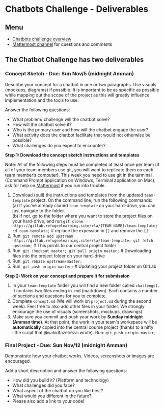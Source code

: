 # Chatbots Challenge - Deliverables 

## Menu
* [Chatbots challenge overview](https://gitlab.refugeelearning.site/rla-staging/Workspace/blob/master/challenge1/README.md)
* [Mattermost channel](https://mattermost.refugeelearning.site/rla/channels/challenge-1) for questions and comments

## The Chatbot Challenge has **two deliverables** 

### Concept Sketch - Due: Sun Nov/5 (midnight Amman)

Describe your concept for a chatbot in one or two paragraphs. Use visuals (mockups, diagrams) if possible. It is important to be as specific as possible while mapping out the scope of the project as this will greatly influence implementation and the tools to use. 

Answer the following questions:
- What problem/ challenge will the chatbot solve? 
- How will the chatbot solve it? 
- Who is the primary user and how will the chatbot engage the user?
- What activity does the chatbot facilitate that would not otherwise be possible? 
- What challenges do you expect to encounter? 

**Step 1: Download the concept sketch instructions and templates**

Note: All of the following steps must be completed at least once per team (if all of your team members use git, you will want to replicate them on each team member’s computer). This week you need to use git in the terminal (Command Prompt application on Windows, Terminal application on Mac); ask for help on [Mattermost](https://mattermost.refugeelearning.site/rla/channels/help) if you run into trouble.

1. Download (pull) the instructions and templates from the updated `team-template` project. On the command line, run the following commands:  
  (a) If you've already cloned `team-template` on your hard-drive, you can just navigate to the folder.  
  (b) If not, go to the folder where you want to store the project files on your hard-drive, and run `git clone https://gitlab.refugeelearning.site/rla/[TEAM NAME]/team-template; cd team-template;` # replace the expession in `[]` and remove the `[]`
2. Run: `git remote add upstream https://gitlab.refugeelearning.site/rla/team-template; git fetch upstream;` # This points to our central project folder
3. Run: `git checkout master; git pull origin master;` # Downloading files into the project folder on your hard-drive
4. Run: `git rebase upstream/master;` 
5. Run: `git push origin master;` # Updating your project folder on GitLab

**Step 2: Work on your concept and prepare it for submission**

1. In your `team-template` folder you will find a new folder called `challenge1`. It contains two files ending in .md (markdown). Each contains a number of sections and questions for you to complete. 
2. Complete `concept.md` (We will work on `project.md` during the second week). Feel free to also add other files in your folder. We strongly encourage the use of visuals (screenshots, mockups, drawings)
3. Make sure you commit and push your work by **Sunday midnight (Amman time)**. At that point, the work in your team's workspace will be **automatically** copied into the central course project (thanks to a nifty little script that @vahidfazelrezai wrote). Run: `git push origin master;` 

### Final Project - Due: Sun Nov/12 (midnight Amman)
Demonstrate how your chatbot works. Videos, screenshots or images are encouraged. 

Add a short description and answer the following questions: 
- How did you build it? (Platform and technology)
- What challenges did you face?
- What aspect of the chatbot do you like best? 
- What would you different in the future? 
- Please also add a link to your code!

